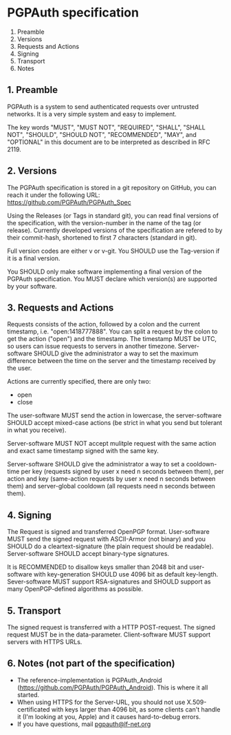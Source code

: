 # PGPAuth specification

1. Preamble
2. Versions
3. Requests and Actions
4. Signing
5. Transport
6. Notes

## 1. Preamble

PGPAuth is a system to send authenticated requests over untrusted networks.
It is a very simple system and easy to implement.

The key words "MUST", "MUST NOT", "REQUIRED", "SHALL", "SHALL NOT", "SHOULD", "SHOULD NOT", "RECOMMENDED",  "MAY", and "OPTIONAL" in this document are to be interpreted as described in RFC 2119.



## 2. Versions

The PGPAuth specification is stored in a git repository on GitHub, you can reach it under the following URL:
https://github.com/PGPAuth/PGPAuth_Spec

Using the Releases (or Tags in standard git), you can read final versions of the specification, with the version-number in the name of the tag (or release).
Currently developed versions of the specification are refered to by their commit-hash, shortened to first 7 characters (standard in git).

Full version codes are either v<Tag-Name here> or v<commit-hash here>-git. You SHOULD use the Tag-version if it is a final version.

You SHOULD only make software implementing a final version of the PGPAuth specification. You MUST declare which version(s) are supported by your software.



## 3. Requests and Actions

Requests consists of the action, followed by a colon and the current timestamp, i.e. "open:1418777888". You can split a request by the colon to get the action ("open") and the timestamp.
The timestamp MUST be UTC, so users can issue requests to servers in another timezone. Server-software SHOULD give the administrator a way to set the maximum difference between the time on the server and the timestamp received by the user.

Actions are currently specified, there are only two:
- open
- close

The user-software MUST send the action in lowercase, the server-software SHOULD accept mixed-case actions (be strict in what you send but tolerant in what you receive).

Server-software MUST NOT accept mulitple request with the same action and exact same timestamp signed with the same key.

Server-software SHOULD give the administrator a way to set a cooldown-time per key (requests signed by user x need n seconds between them),
per action and key (same-action requests by user x need n seconds between them) and server-global cooldown (all requests need n seconds between them).



## 4. Signing

The Request is signed and transferred OpenPGP format. User-software MUST send the signed request with ASCII-Armor (not binary) and you SHOULD do a cleartext-signature (the plain request should be readable).
Server-software SHOULD accept binary-type signatures.

It is RECOMMENDED to disallow keys smaller than 2048 bit and user-software with key-generation SHOULD use 4096 bit as default key-length.
Sever-software MUST support RSA-signatures and SHOULD support as many OpenPGP-defined algorithms as possible.



## 5. Transport

The signed request is transferred with a HTTP POST-request. The signed request MUST be in the data-parameter. 
Client-software MUST support servers with HTTPS URLs. 




## 6. Notes (not part of the specification)

- The reference-implementation is PGPAuth_Android (https://github.com/PGPAuth/PGPAuth_Android). This is where it all started.
- When using HTTPS for the Server-URL, you should not use X.509-certificated with keys larger than 4096 bit, as some clients can't handle it (I'm looking at you, Apple) and it causes hard-to-debug errors.
- If you have questions, mail pgpauth@lf-net.org

